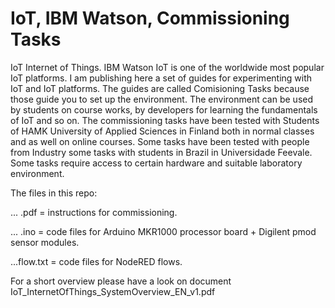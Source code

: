 # IoT, IBM Watson, Commissioning Tasks
IoT Internet of Things. IBM Watson IoT is one of the worldwide most popular IoT platforms. I am publishing here a set of guides for experimenting with IoT and IoT platforms. The guides are called Comisioning Tasks because those guide you to set up the environment. The environment can be used by students on course works, by developers for learning the fundamentals of IoT and so on. The commissioning tasks have been tested with Students of HAMK University of Applied Sciences in Finland both in normal classes and as well on online courses. Some tasks have been tested with people from Industry some tasks with students in Brazil in Universidade Feevale. Some tasks require access to certain hardware and suitable laboratory environment.  

The files in this repo:

... .pdf = instructions for commissioning.

... .ino = code files for Arduino MKR1000 processor board + Digilent pmod sensor modules.

...flow.txt = code files for NodeRED flows.

For a short overview please have a look on document IoT_InternetOfThings_SystemOverview_EN_v1.pdf
